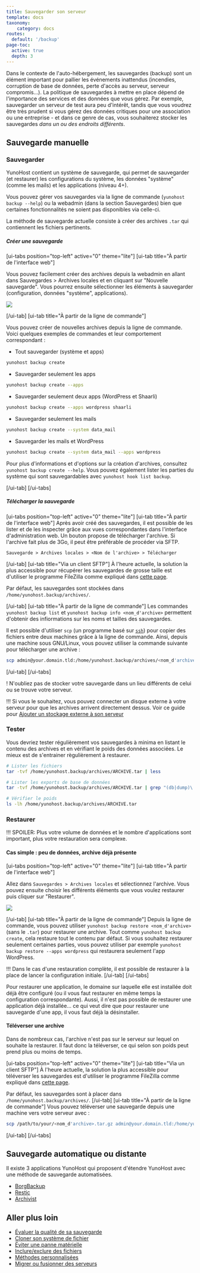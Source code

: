 ```yaml
---
title: Sauvegarder son serveur
template: docs
taxonomy:
    category: docs
routes:
  default: '/backup'
page-toc:
  active: true
  depth: 3
---
```


Dans le contexte de l'auto-hébergement, les sauvegardes (backup) sont un élément important pour pallier les événements inattendus (incendies, corruption de base de données, perte d'accès au serveur, serveur compromis...). La politique de sauvegardes à mettre en place dépend de l'importance des services et des données que vous gérez. Par exemple, sauvegarder un serveur de test aura peu d'intérêt, tandis que vous voudrez être très prudent si vous gérez des données critiques pour une association ou une entreprise - et dans ce genre de cas, vous souhaiterez stocker les sauvegardes *dans un ou des endroits différents*.

## Sauvegarde manuelle

### Sauvegarder

YunoHost contient un système de sauvegarde, qui permet de sauvegarder (et restaurer) les configurations du système, les données "système" (comme les mails) et les applications (niveau 4+).

Vous pouvez gérer vos sauvegardes via la ligne de commande (`yunohost backup --help`) ou la webadmin (dans la section Sauvegardes) bien que certaines fonctionnalités ne soient pas disponibles via celle-ci.

La méthode de sauvegarde actuelle consiste à créer des archives `.tar` qui contiennent les fichiers pertinents.

##### Créer une sauvegarde

[ui-tabs position="top-left" active="0" theme="lite"]
[ui-tab title="À partir de l'interface web"]

Vous pouvez facilement créer des archives depuis la webadmin en allant dans Sauvegardes > Archives locales et en cliquant sur "Nouvelle sauvegarde". Vous pourrez ensuite sélectionner les éléments à sauvegarder (configuration, données "système", applications).

![](image://backup.png)

[/ui-tab]
[ui-tab title="À partir de la ligne de commande"]

Vous pouvez créer de nouvelles archives depuis la ligne de commande. Voici quelques exemples de commandes et leur comportement correspondant :

- Tout sauvegarder (système et apps)
```bash
yunohost backup create
```

- Sauvegarder seulement les apps
```bash
yunohost backup create --apps
```

- Sauvegarder seulement deux apps (WordPress et Shaarli)
```bash
yunohost backup create --apps wordpress shaarli
```

- Sauvegarder seulement les mails
```bash
yunohost backup create --system data_mail
```

- Sauvegarder les mails et WordPress
```bash
yunohost backup create --system data_mail --apps wordpress
```

Pour plus d'informations et d'options sur la création d'archives, consultez `yunohost backup create --help`. Vous pouvez également lister les parties du système qui sont sauvegardables avec `yunohost hook list backup`.

[/ui-tab]
[/ui-tabs]

##### Télécharger la sauvegarde
[ui-tabs position="top-left" active="0" theme="lite"]
[ui-tab title="À partir de l'interface web"]
Après avoir créé des sauvegardes, il est possible de les lister et de les inspecter grâce aux vues correspondantes dans l'interface d'administration web. Un bouton propose de télécharger l'archive. Si l'archive fait plus de 3Go, il peut être préférable de procéder via SFTP.

`Sauvegarde > Archives locales > <Nom de l'archive> > Télécharger`

[/ui-tab]
[ui-tab title="Via un client SFTP"]
À l'heure actuelle, la solution la plus accessible pour récupérer les sauvegardes de grosse taille est d'utiliser le programme FileZilla comme expliqué dans [cette page](/filezilla).

Par défaut, les sauvegardes sont stockées dans `/home/yunohost.backup/archives/`.

[/ui-tab]
[ui-tab title="À partir de la ligne de commande"]
Les commandes `yunohost backup list` et `yunohost backup info <nom_d'archive>` permettent d'obtenir des infiormations sur les noms et tailles des sauvegardes.

Il est possible d'utiliser `scp` (un programme basé sur [`ssh`](/ssh)) pour copier des fichiers entre deux machines grâce à la ligne de commande. Ainsi, depuis une machine sous GNU/Linux, vous pouvez utiliser la commande suivante pour télécharger une archive :

```bash
scp admin@your.domain.tld:/home/yunohost.backup/archives/<nom_d'archive>.tar.gz ./
```
[/ui-tab]
[/ui-tabs]

! N'oubliez pas de stocker votre sauvegarde dans un lieu différents de celui ou se trouve votre serveur.


!!! Si vous le souhaitez, vous pouvez connecter un disque externe à votre serveur pour que les archives arrivent directement dessus. Voir ce guide pour [Ajouter un stockage externe à son serveur](/external_storage)



### Tester

Vous devriez tester régulièrement vos sauvegardes à minima en listant le contenu des archives et en vérifiant le poids des données associées. Le mieux est de s'entrainer règulièrement à restaurer.
```bash
# Lister les fichiers
tar -tvf /home/yunohost.backup/archives/ARCHIVE.tar | less

# Lister les exports de base de données
tar -tvf /home/yunohost.backup/archives/ARCHIVE.tar | grep "(db|dump)\.sql"

# Vérifier le poids
ls -lh /home/yunohost.backup/archives/ARCHIVE.tar
```

### Restaurer

!!! SPOILER: Plus votre volume de données et le nombre d'applications sont important, plus votre restauration sera complexe.
#### Cas simple : peu de données, archive déjà présente

[ui-tabs position="top-left" active="0" theme="lite"]
[ui-tab title="À partir de l'interface web"]

Allez dans `Sauvegardes > Archives locales` et sélectionnez l'archive. Vous pouvez ensuite choisir les différents éléments que vous voulez restaurer puis cliquer sur "Restaurer".

![](image://restore.png)


[/ui-tab]
[ui-tab title="À partir de la ligne de commande"]
Depuis la ligne de commande, vous pouvez utiliser `yunohost backup restore <nom_d'archive>` (sans le `.tar`) pour restaurer une archive. Tout comme `yunohost backup create`, cela restaure tout le contenu par défaut. Si vous souhaitez restaurer seulement certaines parties, vous pouvez utiliser par exemple `yunohost backup restore --apps wordpress` qui restaurera seulement l'app WordPress.

!!! Dans le cas d'une restauration complète, il est possible de restaurer à la place de lancer la configuration initiale.
[/ui-tab]
[/ui-tabs]

Pour restaurer une application, le domaine sur laquelle elle est installée doit déjà être configuré (ou il vous faut restaurer en même temps la configuration correspondante). Aussi, il n'est pas possible de restaurer une application déjà installée... ce qui veut dire que pour restaurer une sauvegarde d'une app, il vous faut déjà la désinstaller.

#### Téléverser une archive
Dans de nombreux cas, l'archive n'est pas sur le serveur sur lequel on souhaite la restaurer. Il faut donc la téléverser, ce qui selon son poids peut prend plus ou moins de temps.

[ui-tabs position="top-left" active="0" theme="lite"]
[ui-tab title="Via un client SFTP"]
À l'heure actuelle, la solution la plus accessible pour téléverser les sauvegardes est d'utiliser le programme FileZilla comme expliqué dans [cette page](/filezilla).

Par défaut, les sauvegardes sont à placer dans `/home/yunohost.backup/archives/`.
[/ui-tab]
[ui-tab title="À partir de la ligne de commande"]
Vous pouvez téléverser une sauvegarde depuis une machine vers votre serveur avec :

```bash
scp /path/to/your/<nom_d'archive>.tar.gz admin@your.domain.tld:/home/yunohost.backup/archives/
```
[/ui-tab]
[/ui-tabs]



## Sauvegarde automatique ou distante

Il existe 3 applications YunoHost qui proposent d'étendre YunoHost avec une méthode de sauvegarde automatisées.

 * [BorgBackup](/backup/borgbackup)
 * [Restic](/backup/restic)
 * [Archivist](/backup/archivist)

## Aller plus loin

 * [Évaluer la qualité de sa sauvegarde](/backup/strategies)
 * [Cloner son système de fichier](/backup/clone_filesystem)
 * [Éviter une panne matérielle](/backup/avoid_hardware_failure)
 * [Inclure/exclure des fichiers](/backup/include_exclude_files)
 * [Méthodes personnalisées](/backup/custom_backup_methods)
 * [Migrer ou fusionner des serveurs](/backup/migrate_or_merge_servers)

